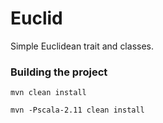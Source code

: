 # Euclid

Simple Euclidean trait and classes.

### Building the project

```
mvn clean install
```

```
mvn -Pscala-2.11 clean install
```
